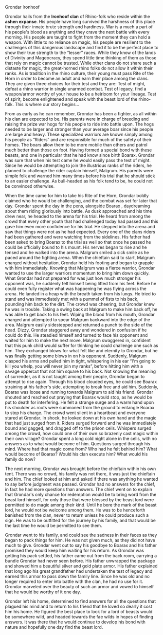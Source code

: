 Grondar Ironhoof

Grondar hails from the **Ironhoof clan** of Rhino-folk who reside within the **ashen expanse**. His people have long survived the harshness of this place through their innate brute strength and hardiness. War is a much a part of his people's blood as anything and they crave the next battle with every morning. His people are taught to fight from the moment they can hold a weapon. With little to no reliance on magic, his people are resilient to the challenges of this dangerous landscape and find it to be the perfect place to show their true strength to the “lesser” races. While they know of the lands of Divinity and Mageocracy, they spend little time thinking of them as those that rely on magic cannot be trusted. While other clans do not share such a distaste for magic, the great-horned rhino folks do not allow it within their ranks. As is tradition in the rhino culture, their young must pass Rite of the Horn in order to become an adult and earn their place among the clans. They are given three choices for their test and they are: Test of might, defeat a rhino warrior in single unarmed combat. Test of legacy, find a weapon/armor worthy of your house to be a heirloom for your lineage. Test of spirit, become enlightened and speak with the beast lord of the rhino-folk. This is where our story begins...

From as early as he can remember, Grondar has been a fighter, as all within his clan are expected to be. His parents were in charge of breeding and raising the prize war hogs for his people to ride into battle upon. The hogs needed to be larger and stronger than your average boar since his people are large and heavy. These specialized warriors are known simply among his people as “Riders” and are responsible for much of the safety of their homes. The boars allow them to be more mobile than others and patrol much better than those on foot.  Having formed a special bond with these beasts, and one in particular that he had know since birth Boarax. Grondar was sure that when his test came he would easily pass the test of might. Since he would be attempting to join the illustrious ranks of the riders, he planned to challenge the rider captain himself, Malgrum. His parents were simple folk and warned him many times before his trial that he should stick to an easier challenge. As bull-headed as his folk tend to be, he could not be convinced otherwise.

When the time came for him to take his Rite of the Horn, Grondar boldly claimed who he would be challenging, and the combat was set for later that day. Grondar spent the day in the pens, alongside Boarax , daydreaming about them riding gloriously into battle. As dusk approached and his time drew near, he headed to the arena for his trial. He heard from among the crowd that every other youth that had challenged today had passed and this gave him even more confidence for his trial. He stepped into the arena and saw that things were not as he had expected. Every one of the clans riders had been gathered and were watching from the sidelines. His father had been asked to bring Boarax to the trial as well so that once he passed he could be officially bound to his mount.  His nerves began to rise and he tensed and he walked into the arena. Malgrum smiled a sick smile as he paced around the fighting arena. When the chieftain said to start, Malgrum charged without hesitation, Grondar held his footing and began to grapple with him immediately. Knowing that Malgrum was a fierce warrior, Grondar wanted to use the larger warriors momentum to bring him down quickly. What Grondar had not prepared for was just how much stronger his opponent was, he suddenly felt himself being lifted from his feet. Before he could even fully register what was happening he was flying across the arena. He landed in a heap with the breath taken from his lungs. He tried to stand and was immediately met with a pummel of fists to his back, pounding him back to the dirt. The crowd was cheering, but Grondar knew he was in trouble. Taking a swing back at Malgrum to make him back off, he was able to get back to his feet. Wiping the blood from his mouth, Grondar charged and attempted to spear Malgrum backward into the edge of the area. Malgrum easily sidestepped and returned a punch to the side of the head. Dizzy, Grondar staggered away and wondered in confusion if he could do this. He steadied himself and turned to face his opponent and waited for him to make the next move. Malgrum swaggered in, confident that this punk child would suffer for thinking he could challenge one such as him. They exchanged blows for what felt like and eternity to Grondar, but he was finally getting some blows in on his opponent. Suddenly, Malgrum clasped his arms and pulled him in tight, whispering in his ear “I'm going to kill you whelp, you will never join my ranks”, before hitting him with a savage uppercut that not him square to his back. Not knowing the meaning of surrender, as it is not taught among their people, Grondar began to attempt to rise again. Through his blood clouded eyes, he could see Boarax straining at his father's side, attempting to break free and aid him. Suddenly, Boarax was loose and running towards Malgrum to aid his friend. Grondar shouted and reached out praying that Boarax would stop, as he would be put to death for interfering. He felt a strange surge and a warm hand upon his shoulder as roots were summoned from the ground to entangle Boarax to stop his charge. The crowd went silent in a heartbeat and everyone stared at Grondar. In shock, he looked down at his own hand and the magic that had just surged from it. Riders surged forward and he was immediately bound and gagged, and dragged off to the prison cells. Whispers surged among the crowd, how could one of their own so brazenly cast magic within their own village? Grondar spent a long cold night alone in the cells, with no answers as to what would become of him. Questions surged through his mind. Where had that magic come from? Who had he felt behind him? What would become of Boarax? Would his clan execute him? What would his family do now?

The next morning, Grondar was brought before the chieftain within his own tent. There was no crowd, his family was not there, it was just the chieftain and him. The chief looked at him and asked if there was anything he wanted to say before judgment was passed. Grondar had no answers for the chief, in fact he had more questions than answers. The chief went on to explain that Grondar's only chance for redemption would be to bring word from the beast lord himself, for only those that were blessed by the beast lord were permitted to do magic among their kind. Until he bore the mark of the beast lord, he would not be welcome among them. He was to be henceforth banished from the clan, never to return unless he could produce such a sign. He was to be outfitted for the journey by his family, and that would be the last time he would be permitted to see them.

Grondar went to his family, and could see the sadness in their faces as they began to pack things for him. He was not given much, as they did not have much to give. Grondar went out to say his goodbye to Boarax and his father promised they would keep him waiting for his return. As Grondar was getting his pack settled, his father came out from the back room, carrying a bundle Grondar had never seen before. His father unwrapped the package and showed him a beautiful silver and gold plate armor. His father explained that long ago his great grandfather had undertaken the test of legacy and earned this armor to pass down the family line. Since he was old and no longer required to enter into battle with the clan, he had no use for it. Grondar marveled over the beauty of such an armor and vowed to himself that he would be worthy of it one day.

Grondar left his home, determined to find answers for all the questions that plagued his mind and to return to his friend that he loved so dearly it cost him his home. He figured the best place to look for a lord of beasts would be somewhere wild, and headed towards the fae wilds in hopes of finding answers. It was there that he would continue to develop his bond with nature and hopefully one day find the beast lord.
